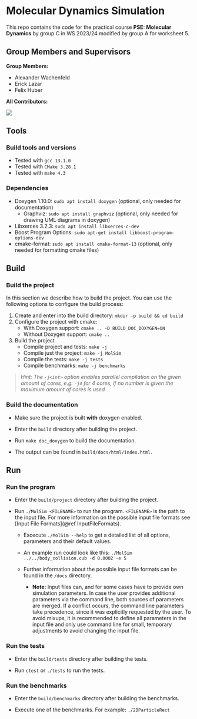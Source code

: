 # Molecular Dynamics Simulation

This repo contains the code for the practical course **PSE: Molecular Dynamics** by group C in WS 2023/24 modified by group A for worksheet 5.

## Group Members and Supervisors

**Group Members:**

- Alexander Wachenfeld
- Erick Lazar
- Felix Huber

**All Contributors:**

<!-- markdownlint-disable MD033 -->
<a href="https://github.com/TheWhale2307/A-MolSim2/graphs/contributors">
  <img src="https://contrib.rocks/image?repo=TheWhale2307/A-MolSim2" />
</a>

## Tools

### Build tools and versions

- Tested with `gcc 13.1.0`
- Tested with `CMake 3.28.1`
- Tested with `make 4.3`

### Dependencies

- Doxygen 1.10.0: `sudo apt install doxygen` (optional, only needed for documentation)
  - Graphviz: `sudo apt install graphviz` (optional, only needed for drawing UML diagrams in doxygen)
- Libxerces 3.2.3: `sudo apt install libxerces-c-dev`
- Boost Program Options: `sudo apt-get install libboost-program-options-dev`
- cmake-format: `sudo apt install cmake-format-13` (optional, only needed for formatting cmake files)

## Build

### Build the project

In this section we describe how to build the project. You can use the following options to configure the build process:

1. Create and enter into the build directory: `mkdir -p build && cd build`
2. Configure the project with cmake:
   - With Doxygen support: `cmake .. -D BUILD_DOC_DOXYGEN=ON`
   - Without Doxygen support: `cmake ..`
3. Build the project
   - Compile project and tests: `make -j`
   - Compile just the project: `make -j MolSim`
   - Compile the tests: `make -j tests`
   - Compile benchmarks: `make -j benchmarks`

> _Hint: The `-j<int>` option enables parallel compilation on the given amount of cores, e.g. `-j4` for 4 cores, if no number is given the maximum amount of cores is used_

### Build the documentation

- Make sure the project is built **with** doxygen enabled.

- Enter the `build` directory after building the project.

- Run `make doc_doxygen` to build the documentation.

- The output can be found in `build/docs/html/index.html`.

## Run

### Run the program

- Enter the `build/project` directory after building the project.

- Run `./MolSim <FILENAME>` to run the program. `<FILENAME>` is the path to the input file. For more information on the possible input file formats see [Input File Formats](@ref InputFileFormats).

  - Excecute `./MolSim --help` to get a detailed list of all options, parameters and their default values.

  - An example run could look like this: `./MolSim ../../body_collision.cub -d 0.0002 -e 5`

  - Further information about the possible input file formats can be found in the `/docs` directory.

    - **Note:** Input files can, and for some cases have to provide own simulation parameters. In case the user provides additional parameters via the command line, both sources of parameters are merged. If a conflict occurs, the command line parameters take precedence, since it was explicitly requested by the user. To avoid mixups, it is recommended to define all parameters in the input file and only use command line for small, temporary adjustments to avoid changing the input file.

### Run the tests

- Enter the `build/tests` directory after building the tests.

- Run `ctest` or `./tests` to run the tests.

### Run the benchmarks

- Enter the `build/benchmarks` directory after building the benchmarks.

- Execute one of the benchmarks. For example: `./2DParticleRect`
